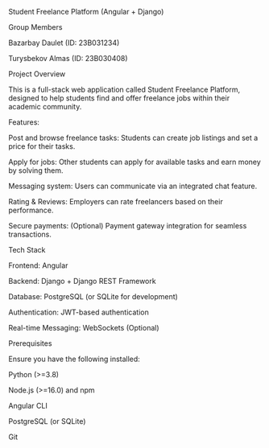 Student Freelance Platform (Angular + Django)

Group Members

Bazarbay Daulet (ID: 23B031234)

Turysbekov Almas (ID: 23B030408)

Project Overview

This is a full-stack web application called Student Freelance Platform, designed to help students find and offer freelance jobs within their academic community.

Features:

Post and browse freelance tasks: Students can create job listings and set a price for their tasks.

Apply for jobs: Other students can apply for available tasks and earn money by solving them.

Messaging system: Users can communicate via an integrated chat feature.

Rating & Reviews: Employers can rate freelancers based on their performance.

Secure payments: (Optional) Payment gateway integration for seamless transactions.

Tech Stack

Frontend: Angular

Backend: Django + Django REST Framework

Database: PostgreSQL (or SQLite for development)

Authentication: JWT-based authentication

Real-time Messaging: WebSockets (Optional)

Prerequisites

Ensure you have the following installed:

Python (>=3.8)

Node.js (>=16.0) and npm

Angular CLI

PostgreSQL (or SQLite)

Git
